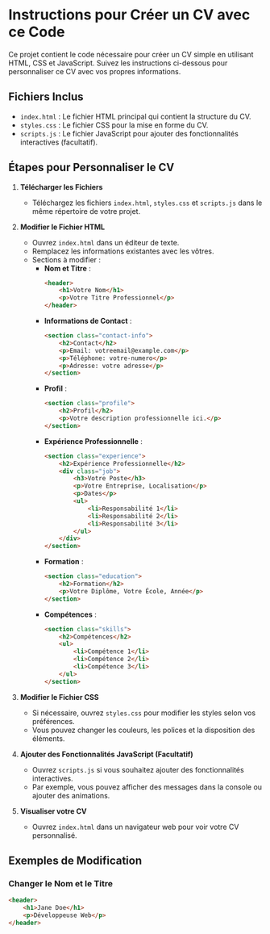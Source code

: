# Instructions pour Créer un CV avec ce Code

Ce projet contient le code nécessaire pour créer un CV simple en utilisant HTML, CSS et JavaScript. Suivez les instructions ci-dessous pour personnaliser ce CV avec vos propres informations.

## Fichiers Inclus

- `index.html` : Le fichier HTML principal qui contient la structure du CV.
- `styles.css` : Le fichier CSS pour la mise en forme du CV.
- `scripts.js` : Le fichier JavaScript pour ajouter des fonctionnalités interactives (facultatif).

## Étapes pour Personnaliser le CV

1. **Télécharger les Fichiers**
   - Téléchargez les fichiers `index.html`, `styles.css` et `scripts.js` dans le même répertoire de votre projet.

2. **Modifier le Fichier HTML**
   - Ouvrez `index.html` dans un éditeur de texte.
   - Remplacez les informations existantes avec les vôtres.
   - Sections à modifier :
     - **Nom et Titre** :
       ```html
       <header>
           <h1>Votre Nom</h1>
           <p>Votre Titre Professionnel</p>
       </header>
       ```
     - **Informations de Contact** :
       ```html
       <section class="contact-info">
           <h2>Contact</h2>
           <p>Email: votreemail@example.com</p>
           <p>Téléphone: votre-numero</p>
           <p>Adresse: votre adresse</p>
       </section>
       ```
     - **Profil** :
       ```html
       <section class="profile">
           <h2>Profil</h2>
           <p>Votre description professionnelle ici.</p>
       </section>
       ```
     - **Expérience Professionnelle** :
       ```html
       <section class="experience">
           <h2>Expérience Professionnelle</h2>
           <div class="job">
               <h3>Votre Poste</h3>
               <p>Votre Entreprise, Localisation</p>
               <p>Dates</p>
               <ul>
                   <li>Responsabilité 1</li>
                   <li>Responsabilité 2</li>
                   <li>Responsabilité 3</li>
               </ul>
           </div>
       </section>
       ```
     - **Formation** :
       ```html
       <section class="education">
           <h2>Formation</h2>
           <p>Votre Diplôme, Votre École, Année</p>
       </section>
       ```
     - **Compétences** :
       ```html
       <section class="skills">
           <h2>Compétences</h2>
           <ul>
               <li>Compétence 1</li>
               <li>Compétence 2</li>
               <li>Compétence 3</li>
           </ul>
       </section>
       ```

3. **Modifier le Fichier CSS**
   - Si nécessaire, ouvrez `styles.css` pour modifier les styles selon vos préférences.
   - Vous pouvez changer les couleurs, les polices et la disposition des éléments.

4. **Ajouter des Fonctionnalités JavaScript (Facultatif)**
   - Ouvrez `scripts.js` si vous souhaitez ajouter des fonctionnalités interactives.
   - Par exemple, vous pouvez afficher des messages dans la console ou ajouter des animations.

5. **Visualiser votre CV**
   - Ouvrez `index.html` dans un navigateur web pour voir votre CV personnalisé.

## Exemples de Modification

### Changer le Nom et le Titre
```html
<header>
    <h1>Jane Doe</h1>
    <p>Développeuse Web</p>
</header>
